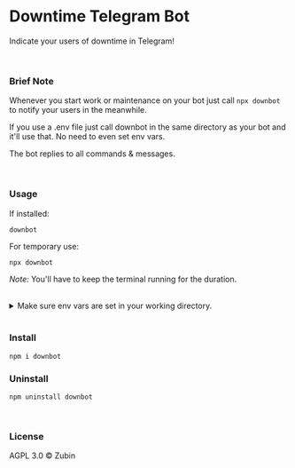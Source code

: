 # Downtime Telegram Bot

Indicate your users of downtime in Telegram!

<br>

### Brief Note

Whenever you start work or maintenance on your bot just call ```npx downbot``` to notify your users in the meanwhile.

If you use a .env file just call downbot in the same directory as your bot and it'll use that. No need to even set env vars.

The bot replies to all commands & messages.

<br>

### Usage

If installed:

```shell
downbot
```
For temporary use:

```shell
npx downbot
```
_Note:_ You'll have to keep the terminal running for the duration.

<br>

<details>

<summary>
Make sure env vars are set in your working directory.
</summary>

<br>

On Mac / Linux

```bash
touch .env && { echo "BOT_TOKEN="; } >> .env && nano .env
```

On Windows

```cmd
type nul > .env && echo BOT_TOKEN= >> .env && notepad .env
```

</details>

<br>


### Install

```shell
npm i downbot
```

### Uninstall

```shell
npm uninstall downbot
```

<br>

### License

AGPL 3.0 ©️ Zubin
